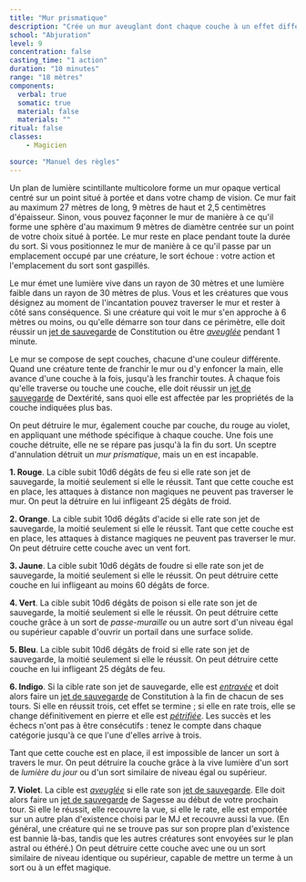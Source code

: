 ```yaml
---
title: "Mur prismatique"
description: "Crée un mur aveuglant dont chaque couche à un effet différent."
school: "Abjuration"
level: 9
concentration: false
casting_time: "1 action"
duration: "10 minutes"
range: "18 mètres"
components:
  verbal: true
  somatic: true
  material: false
  materials: ""
ritual: false
classes:
    - Magicien

source: "Manuel des règles"
---
```

Un plan de lumière scintillante multicolore forme un mur opaque vertical centré sur un point situé à portée et dans votre champ de vision. Ce mur fait au maximum 27 mètres de long, 9 mètres de haut et 2,5 centimètres d'épaisseur. Sinon, vous pouvez façonner le mur de manière à ce qu'il forme une sphère d'au maximum 9 mètres de diamètre centrée sur un point de votre choix situé à portée. Le mur reste en place pendant toute la durée du sort. Si vous positionnez le mur de manière à ce qu'il passe par un emplacement occupé par une créature, le sort échoue : votre action et l'emplacement du sort sont gaspillés.

Le mur émet une lumière vive dans un rayon de 30  mètres et une lumière faible dans un rayon de 30 mètres de plus. Vous et les créatures que vous désignez au moment de l'incantation pouvez traverser le mur et rester à côté sans conséquence. Si une créature qui voit le mur s'en approche à 6 mètres ou moins, ou qu'elle démarre son tour dans ce périmètre, elle doit réussir un [jet de sauvegarde](/utiliser-les-caracteristiques#jets-de-sauvegarde) de Constitution ou être [_aveuglée_](/gerer-la-sante-du-personnage#aveuglé) pendant 1 minute.

Le mur se compose de sept couches, chacune d'une couleur différente. Quand une créature tente de franchir le mur ou d'y enfoncer la main, elle avance d'une couche à la fois, jusqu'à les franchir toutes. À chaque fois qu'elle traverse ou touche une couche, elle doit réussir un [jet de sauvegarde](/utiliser-les-caracteristiques#jets-de-sauvegarde) de Dextérité, sans quoi elle est affectée par les propriétés de la couche indiquées plus bas.

On peut détruire le mur, également couche par couche, du rouge au violet, en appliquant une méthode spécifique à chaque couche. Une fois une couche détruite, elle ne se répare pas jusqu'à la fin du sort. Un sceptre d'annulation détruit un _mur prismatique_, mais un <ST s="champ-antimagie"/> en est incapable.

**1. Rouge**. La cible subit 10d6 dégâts de feu si elle rate son jet de sauvegarde, la moitié seulement si elle le réussit. Tant que cette couche est en place, les attaques à distance non magiques ne peuvent pas traverser le mur. On peut la détruire en lui infligeant 25 dégâts de froid.

**2. Orange**. La cible subit 10d6 dégâts d'acide si elle rate son jet de sauvegarde, la moitié seulement si elle le réussit. Tant que cette couche est en place, les attaques à distance magiques ne peuvent pas traverser le mur. On peut détruire cette couche avec un vent fort.

**3. Jaune**. La cible subit 10d6 dégâts de foudre si elle rate son jet de sauvegarde, la moitié seulement si elle le réussit. On peut détruire cette couche en lui infligeant au moins 60 dégâts de force.

**4. Vert**. La cible subit 10d6 dégâts de poison si elle rate son jet de sauvegarde, la moitié seulement si elle le réussit. On peut détruire cette couche grâce à un sort de _passe-muraille_ ou un autre sort d'un niveau égal ou supérieur capable d'ouvrir un portail dans une surface solide.

**5. Bleu**. La cible subit 10d6 dégâts de froid si elle rate son jet de sauvegarde, la moitié seulement si elle le réussit. On peut détruire cette couche en lui infligeant 25 dégâts de feu.

**6. Indigo**. Si la cible rate son jet de sauvegarde, elle est [_entravée_](/gerer-la-sante-du-personnage#entravé) et doit alors faire un [jet de sauvegarde](/utiliser-les-caracteristiques#jets-de-sauvegarde) de Constitution à la fin de chacun de ses tours. Si elle en réussit trois, cet effet se termine  ; si elle en rate trois, elle se change définitivement en pierre et elle est [_pétrifiée_](/gerer-la-sante-du-personnage#pétrifié). Les succès et les échecs n'ont pas à être consécutifs : tenez le compte dans chaque catégorie jusqu'à ce que l'une d'elles arrive à trois.

Tant que cette couche est en place, il est impossible de lancer un sort à travers le mur. On peut détruire la couche grâce à la vive lumière d'un sort de _lumière du jour_ ou d'un sort similaire de niveau égal ou supérieur.

**7. Violet**. La cible est [_aveuglée_](/gerer-la-sante-du-personnage#aveuglé) si elle rate son [jet de sauvegarde](/utiliser-les-caracteristiques#jets-de-sauvegarde). Elle doit alors faire un [jet de sauvegarde](/utiliser-les-caracteristiques#jets-de-sauvegarde) de Sagesse au début de votre prochain tour. Si elle le réussit, elle recouvre la vue, si elle le rate, elle est emportée sur un autre plan d'existence choisi par le MJ et recouvre aussi la vue. (En général, une créature qui ne se trouve pas sur son propre plan d'existence est bannie là-bas, tandis que les autres créatures sont envoyées sur le plan astral ou éthéré.) On peut détruire cette couche avec une <ST s="dissipation-de-la-magie"/> ou un sort similaire de niveau identique ou supérieur, capable de mettre un terme à un sort ou à un effet magique.
